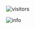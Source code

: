 <!--
### Hi there 👋
**manxisuo/manxisuo** is a ✨ _special_ ✨ repository because its `README.md` (this file) appears on your GitHub profile.

Here are some ideas to get you started:

- 🔭 I’m currently working on ...
- 🌱 I’m currently learning ...
- 👯 I’m looking to collaborate on ...
- 🤔 I’m looking for help with ...
- 💬 Ask me about ...
- 📫 How to reach me: ...
- 😄 Pronouns: ...
- ⚡ Fun fact: ...
-->

![visitors](https://visitor-badge.glitch.me/badge?page_id=manxisuo.manxisuo)

![info](https://github-readme-stats.vercel.app/api?username=manxisuo&show_icons=true&count_private=true&hide=prs&theme=default_repocard)


